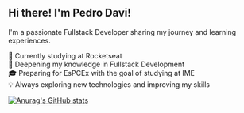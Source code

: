 ##  Hi there! I'm Pedro Davi!

I'm a passionate Fullstack Developer sharing my journey and learning experiences.

🚀 Currently studying at Rocketseat</br>
🎯 Deepening my knowledge in Fullstack Development</br>
🎓 Preparing for EsPCEx with the goal of studying at IME</br>
💡 Always exploring new technologies and improving my skills</br>

[![Anurag's GitHub stats](https://github-readme-stats.vercel.app/api?username=thepedrodev)](https://github.com/devpedrodev/github-readme-stats)</br>

